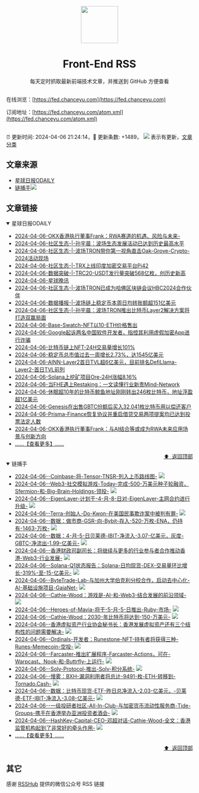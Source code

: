 <div align="center"><img width="100" src="/assets/rss.gif" /><h1>Front-End RSS</h1>
每天定时抓取最新前端技术文章，并推送到 GitHub 方便查看
</div>

## 

在线浏览：[https://fed.chanceyu.com](https://fed.chanceyu.com)

订阅地址：[https://fed.chanceyu.com/atom.xml](https://fed.chanceyu.com/atom.xml) 

##

:alarm_clock: 更新时间: 2024-04-06 21:24:14，:rocket: 更新条数: +1489， ![](/assets/dot.png) 表示有更新，[文章分类](/TAGS.md)

## 文章来源

- [星球日报ODAILY](#星球日报odaily)  
- [链捕手](#链捕手)![](/assets/dot.png)   

## 文章链接

<details open>
<summary id="星球日报odaily">
 星球日报ODAILY
</summary>


- [2024-04-06-OKX香港执行董事Frank：RWA赛道的机遇、风险与未来-](https://www.odaily.news/post/5194349)  
- [2024-04-06-社区生态-|-​孙宇晨：波场生态发展活动已达到历史最高水平](https://www.odaily.news/post/5194345)  
- [2024-04-06-社区生态-|-波场TRON带你第一视角直击Oak-Grove-Crypto-2024活动现场](https://www.odaily.news/post/5194348)  
- [2024-04-06-社区生态-|-TRX上线印度加密交易平台Pi42](https://www.odaily.news/post/5194347)  
- [2024-04-06-数据突破-|-TRC20-USDT发行量突破568亿枚，创历史新高](https://www.odaily.news/post/5194346)  
- [2024-04-06-星球晚讯](https://www.odaily.news/newsflash/362987)  
- [2024-04-06-社区生态-|-波场TRON已成为哈佛区块链会议HBC2024合作伙伴](https://www.odaily.news/post/5194344)  
- [2024-04-06-数据播报-|-波场链上稳定币本周日均转账额超151亿美元](https://www.odaily.news/post/5194343)  
- [2024-04-06-社区生态-|-​孙宇晨：波场TRON推出比特币Layer2解决方案将打造双赢局面](https://www.odaily.news/post/5194342)  
- [2024-04-06-Base-Swatch-NFT以10-ETH价格售出](https://www.odaily.news/newsflash/362986)  
- [2024-04-06-Google起诉两名中国软件开发者，指控其利用虚假加密App进行诈骗](https://www.odaily.news/newsflash/362985)  
- [2024-04-06-比特币链上NFT-24H交易量增长101%](https://www.odaily.news/newsflash/362984)  
- [2024-04-06-稳定币总市值过去一周增长2.73%，达1545亿美元](https://www.odaily.news/newsflash/362983)  
- [2024-04-06-AINN-Layer2首日TVL超6亿美元，目前排名DefiLlama-Layer2-首日TVL前列](https://www.odaily.news/newsflash/362981)  
- [2024-04-06-Solana上挖矿项目Ore-24H涨幅8.16%](https://www.odaily.news/newsflash/362980)  
- [2024-04-06-当FHE遇上Restaking：一文读懂行业新贵Mind-Network](https://www.odaily.news/post/5194337)  
- [2024-04-06-休眠超10年的比特币鲸鱼地址刚刚转出246枚比特币，地址浮盈超1亿美元](https://www.odaily.news/newsflash/362979)  
- [2024-04-06-Genesis在出售GBTC份额后买入32,041枚比特币用以偿还客户](https://www.odaily.news/newsflash/362978)  
- [2024-04-06-Prisma-Finance恢复协议并重启借贷交易两项提案均已达到投票法定人数](https://www.odaily.news/newsflash/362977)  
- [2024-04-06-OKX香港执行董事Frank：与AI结合等或成为RWA未来应用场景与创新方向](https://www.odaily.news/newsflash/362976)  
- [......【查看更多】......](/details/星球日报ODAILY.md)

<div align="right"><a href="#文章来源">⬆ &nbsp;返回顶部</a></div>
</details>

<details open>
<summary id="链捕手">
 链捕手
</summary>


- [2024-04-06--Coinbase-将-Tensor-TNSR-列入上币路线图-](https://www.chaincatcher.com/article/2119654) ![](/assets/new.png)  
- [2024-04-06--Web3-社交模拟游戏-Today-完成-500-万美元种子轮融资，Sfermion-和-Big-Brain-Holdings-领投-](https://www.chaincatcher.com/article/2119655) ![](/assets/new.png)  
- [2024-04-06--EigenLayer-计划于-4-月-8-日对-EigenLayer-主网合约进行升级-](https://www.chaincatcher.com/article/2119656) ![](/assets/new.png)  
- [2024-04-06--Terra-创始人-Do-Kwon-在美国民事欺诈案中被判有罪-](https://www.chaincatcher.com/article/2119658) ![](/assets/new.png)  
- [2024-04-06--数据：做市商-GSR-向-Bybit-存入-520-万枚-ENA，仍持有-1463-万枚-](https://www.chaincatcher.com/article/2119659) ![](/assets/new.png)  
- [2024-04-06--数据：4-月-5-日贝莱德-IBIT-净流入-3.07-亿美元，灰度-GBTC-净流出-1.99-亿美元-](https://www.chaincatcher.com/article/2119660) ![](/assets/new.png)  
- [2024-04-06--香港财政司副司长：将继续与更多的行业参与者合作推动香港-Web3-行业发展-](https://www.chaincatcher.com/article/2119661) ![](/assets/new.png)  
- [2024-04-06--Solana-Q1状态报告：Solana-日均现货-DEX-交易量环比增长-319%-至-15-亿美元-](https://www.chaincatcher.com/article/2119662) ![](/assets/new.png)  
- [2024-04-06--ByteTrade-Lab-与加州大学伯克利分校合作，启动去中心化-AI-基础设施项目-GaiaNet-](https://www.chaincatcher.com/article/2119663) ![](/assets/new.png)  
- [2024-04-06--Cathie-Wood：游戏是-AI-和-Web3-结合发展的前沿领域-](https://www.chaincatcher.com/article/2119664) ![](/assets/new.png)  
- [2024-04-06--Heroes-of-Mavia-将于-5-月-5-日推出-Ruby-市场-](https://www.chaincatcher.com/article/2119665) ![](/assets/new.png)  
- [2024-04-06--Cathie-Wood：2030-年比特币将达到-150-万美元-](https://www.chaincatcher.com/article/2119666) ![](/assets/new.png)  
- [2024-04-06--香港虚拟资产行业协会秘书长：香港发展虚拟资产还有三个结构性的问题需要解决-](https://www.chaincatcher.com/article/2119667) ![](/assets/new.png)  
- [2024-04-06--Ordinals-开发者：Runestone-NFT-持有者将获得三种-Runes-Memecoin-空投-](https://www.chaincatcher.com/article/2119668) ![](/assets/new.png)  
- [2024-04-06--Farcaster-推出扩展程序-Farcaster-Actions，可在-Warpcast、Nook-和-Buttrfly-上运行-](https://www.chaincatcher.com/article/2119669) ![](/assets/new.png)  
- [2024-04-06--Solv-Protocol-推出-Solv-积分系统-](https://www.chaincatcher.com/article/2119670) ![](/assets/new.png)  
- [2024-04-06--慢雾：BXH-漏洞利用者将总计-9491-枚-ETH-转移到-Tornado.Cash-](https://www.chaincatcher.com/article/2119671) ![](/assets/new.png)  
- [2024-04-06--数据：比特币现货-ETF-昨日总净流入-2.03-亿美元，-贝莱德-ETF-IBIT-净流入-3.08-亿美元-](https://www.chaincatcher.com/article/2119672) ![](/assets/new.png)  
- [2024-04-06--一级投研者社区-All-In-Club-与加密货币流动性服务商-Tide-Groups-携手在香港举办亚洲投资者酒会-](https://www.chaincatcher.com/article/2119673) ![](/assets/new.png)  
- [2024-04-06--HashKey-Capital-CEO-邓超对话-Cathie-Wood-全文：香港监管机构起到了非常好的牵头作用-](https://www.chaincatcher.com/article/2119674) ![](/assets/new.png)  
- [......【查看更多】......](/details/链捕手.md)

<div align="right"><a href="#文章来源">⬆ &nbsp;返回顶部</a></div>
</details>


## 其它
感谢 [RSSHub](https://github.com/DIYgod/RSSHub) 提供的微信公众号 RSS 链接
